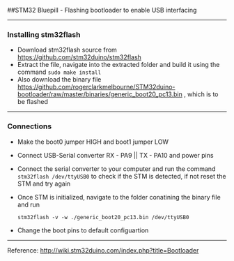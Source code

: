##STM32 Bluepill - Flashing bootloader to enable USB interfacing

***

### Installing stm32flash
* Download stm32flash source from https://github.com/stm32duino/stm32flash
* Extract the file, navigate into the extracted folder and build it using the command 
     `sudo make install`
* Also download the binary file https://github.com/rogerclarkmelbourne/STM32duino-bootloader/raw/master/binaries/generic_boot20_pc13.bin , which is to be flashed
***
### Connections
* Make the boot0 jumper HIGH and boot1 jumper LOW
* Connect USB-Serial converter 
    RX - PA9 || TX - PA10 and power pins
* Connect the serial converter to your computer and run the command `stm32flash /dev/ttyUSB0` to check if the STM is detected, if not reset the STM and try again 
* Once STM is initialized, navigate to the folder conatining the binary file and run

   `stm32flash -v -w ./generic_boot20_pc13.bin /dev/ttyUSB0`
* Change the boot pins to default configuartion

***
Reference: http://wiki.stm32duino.com/index.php?title=Bootloader